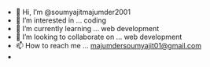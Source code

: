 - 👋 Hi, I’m @soumyajitmajumder2001
- 👀 I’m interested in ... coding
- 🌱 I’m currently learning ... web development
- 💞️ I’m looking to collaborate on ... web development
- 📫 How to reach me ... majumdersoumyajit01@gmail.com
- 

<!---
soumyajitmajumder2001/soumyajitmajumder2001 is a ✨ special ✨ repository because its `README.md` (this file) appears on your GitHub profile.
You can click the Preview link to take a look at your changes.
--->
